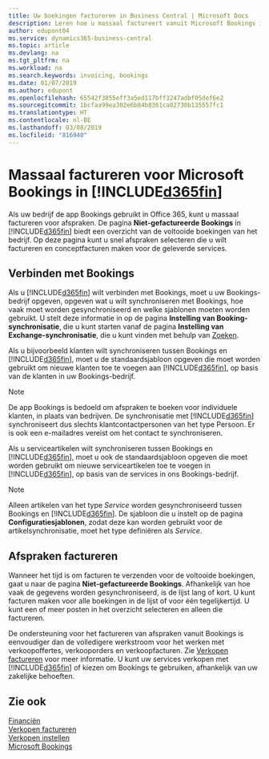 ```yaml
---
title: Uw boekingen factureren in Business Central | Microsoft Docs
description: Leren hoe u massaal factureert vanuit Microsoft Bookings in Business Central.
author: edupont04
ms.service: dynamics365-business-central
ms.topic: article
ms.devlang: na
ms.tgt_pltfrm: na
ms.workload: na
ms.search.keywords: invoicing, bookings
ms.date: 01/07/2019
ms.author: edupont
ms.openlocfilehash: 65542f3855eff3a5ed117bff3247adbf05def6e2
ms.sourcegitcommit: 1bcfaa99ea302e6b84b8361ca02730b135557fc1
ms.translationtype: HT
ms.contentlocale: nl-BE
ms.lasthandoff: 03/08/2019
ms.locfileid: "816940"
---
```

# <a name="bulk-invoicing-for-microsoft-bookings-in-included365finincludesd365finmdmd"></a>Massaal factureren voor Microsoft Bookings in [!INCLUDE[d365fin](includes/d365fin_md.md)]
Als uw bedrijf de app Bookings gebruikt in Office 365, kunt u massaal factureren voor afspraken. De pagina **Niet-gefactureerde Bookings** in [!INCLUDE[d365fin](includes/d365fin_md.md)] biedt een overzicht van de voltooide boekingen van het bedrijf. Op deze pagina kunt u snel afspraken selecteren die u wilt factureren en conceptfacturen maken voor de geleverde services.  

## <a name="connect-to-bookings"></a>Verbinden met Bookings
Als u [!INCLUDE[d365fin](includes/d365fin_md.md)] wilt verbinden met Bookings, moet u uw Bookings-bedrijf opgeven, opgeven wat u wilt synchroniseren met Bookings, hoe vaak moet worden gesynchroniseerd en welke sjablonen moeten worden gebruikt. U stelt deze informatie in op de pagina **Instelling van Booking-synchronisatie**, die u kunt starten vanaf de pagina **Instelling van Exchange-synchronisatie**, die u kunt vinden met behulp van [Zoeken](ui-search.md).  

Als u bijvoorbeeld klanten wilt synchroniseren tussen Bookings en [!INCLUDE[d365fin](includes/d365fin_md.md)], moet u de standaardsjabloon opgeven die moet worden gebruikt om nieuwe klanten toe te voegen aan [!INCLUDE[d365fin](includes/d365fin_md.md)], op basis van de klanten in uw Bookings-bedrijf.  

> [!NOTE]
> De app Bookings is bedoeld om afspraken te boeken voor individuele klanten, in plaats van bedrijven. De synchronisatie met [!INCLUDE[d365fin](includes/d365fin_md.md)] synchroniseert dus slechts klantcontactpersonen van het type Persoon. Er is ook een e-mailadres vereist om het contact te synchroniseren.  

Als u serviceartikelen wilt synchroniseren tussen Bookings en [!INCLUDE[d365fin](includes/d365fin_md.md)], moet u ook de standaardsjabloon opgeven die moet worden gebruikt om nieuwe serviceartikelen toe te voegen in [!INCLUDE[d365fin](includes/d365fin_md.md)], op basis van de services in ons Bookings-bedrijf.  

> [!NOTE]
> Alleen artikelen van het type *Service* worden gesynchroniseerd tussen Bookings en [!INCLUDE[d365fin](includes/d365fin_md.md)]. De sjabloon die u instelt op de pagina **Configuratiesjablonen**, zodat deze kan worden gebruikt voor de artikelsynchronisatie, moet het type definiëren als *Service*.

## <a name="invoice-appointments"></a>Afspraken factureren
Wanneer het tijd is om facturen te verzenden voor de voltooide boekingen, gaat u naar de pagina **Niet-gefactureerde Bookings**. Afhankelijk van hoe vaak de gegevens worden gesynchroniseerd, is de lijst lang of kort. U kunt facturen maken voor alle boekingen in de lijst of voor één tegelijkertijd. U kunt een of meer posten in het overzicht selecteren en alleen die factureren.  

De ondersteuning voor het factureren van afspraken vanuit Bookings is eenvoudiger dan de volledigere werkstroom voor het werken met verkoopoffertes, verkooporders en verkoopfacturen. Zie [Verkopen factureren](sales-how-invoice-sales.md) voor meer informatie. U kunt uw services verkopen met [!INCLUDE[d365fin](includes/d365fin_md.md)] of kiezen om Bookings te gebruiken, afhankelijk van uw zakelijke behoeften.  

## <a name="see-also"></a>Zie ook
[Financiën](finance.md)  
[Verkopen factureren](sales-how-invoice-sales.md)  
[Verkopen instellen](sales-setup-sales.md)  
[Microsoft Bookings](https://products.office.com/en-us/business/scheduling-and-booking-app)  
